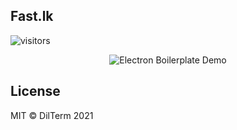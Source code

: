 ## Fast.lk

![visitors](https://visitor-badge.glitch.me/badge?page_id=fast.lk.visitor-badge)

<div align="center">

![Electron Boilerplate Demo](https://raw.githubusercontent.com/Shihara-Dilshan/Fast.lk/main/architeccturalviewupdated.png)

</div>

## License

MIT © DilTerm 2021
